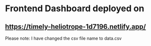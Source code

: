 # Frontend Dashboard deployed on 
## https://timely-heliotrope-1d7196.netlify.app/

Please note: I have changed the csv file name to data.csv
